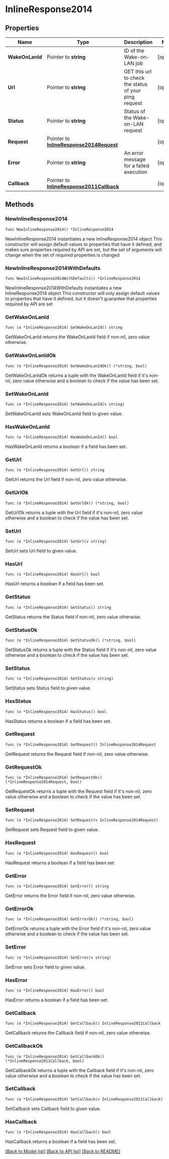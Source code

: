 # InlineResponse2014

## Properties

Name | Type | Description | Notes
------------ | ------------- | ------------- | -------------
**WakeOnLanId** | Pointer to **string** | ID of the Wake-on-LAN job | [optional] 
**Url** | Pointer to **string** | GET this url to check the status of your ping request | [optional] 
**Status** | Pointer to **string** | Status of the Wake-on-LAN request | [optional] 
**Request** | Pointer to [**InlineResponse2014Request**](InlineResponse2014Request.md) |  | [optional] 
**Error** | Pointer to **string** | An error message for a failed execution | [optional] 
**Callback** | Pointer to [**InlineResponse2011Callback**](InlineResponse2011Callback.md) |  | [optional] 

## Methods

### NewInlineResponse2014

`func NewInlineResponse2014() *InlineResponse2014`

NewInlineResponse2014 instantiates a new InlineResponse2014 object
This constructor will assign default values to properties that have it defined,
and makes sure properties required by API are set, but the set of arguments
will change when the set of required properties is changed

### NewInlineResponse2014WithDefaults

`func NewInlineResponse2014WithDefaults() *InlineResponse2014`

NewInlineResponse2014WithDefaults instantiates a new InlineResponse2014 object
This constructor will only assign default values to properties that have it defined,
but it doesn't guarantee that properties required by API are set

### GetWakeOnLanId

`func (o *InlineResponse2014) GetWakeOnLanId() string`

GetWakeOnLanId returns the WakeOnLanId field if non-nil, zero value otherwise.

### GetWakeOnLanIdOk

`func (o *InlineResponse2014) GetWakeOnLanIdOk() (*string, bool)`

GetWakeOnLanIdOk returns a tuple with the WakeOnLanId field if it's non-nil, zero value otherwise
and a boolean to check if the value has been set.

### SetWakeOnLanId

`func (o *InlineResponse2014) SetWakeOnLanId(v string)`

SetWakeOnLanId sets WakeOnLanId field to given value.

### HasWakeOnLanId

`func (o *InlineResponse2014) HasWakeOnLanId() bool`

HasWakeOnLanId returns a boolean if a field has been set.

### GetUrl

`func (o *InlineResponse2014) GetUrl() string`

GetUrl returns the Url field if non-nil, zero value otherwise.

### GetUrlOk

`func (o *InlineResponse2014) GetUrlOk() (*string, bool)`

GetUrlOk returns a tuple with the Url field if it's non-nil, zero value otherwise
and a boolean to check if the value has been set.

### SetUrl

`func (o *InlineResponse2014) SetUrl(v string)`

SetUrl sets Url field to given value.

### HasUrl

`func (o *InlineResponse2014) HasUrl() bool`

HasUrl returns a boolean if a field has been set.

### GetStatus

`func (o *InlineResponse2014) GetStatus() string`

GetStatus returns the Status field if non-nil, zero value otherwise.

### GetStatusOk

`func (o *InlineResponse2014) GetStatusOk() (*string, bool)`

GetStatusOk returns a tuple with the Status field if it's non-nil, zero value otherwise
and a boolean to check if the value has been set.

### SetStatus

`func (o *InlineResponse2014) SetStatus(v string)`

SetStatus sets Status field to given value.

### HasStatus

`func (o *InlineResponse2014) HasStatus() bool`

HasStatus returns a boolean if a field has been set.

### GetRequest

`func (o *InlineResponse2014) GetRequest() InlineResponse2014Request`

GetRequest returns the Request field if non-nil, zero value otherwise.

### GetRequestOk

`func (o *InlineResponse2014) GetRequestOk() (*InlineResponse2014Request, bool)`

GetRequestOk returns a tuple with the Request field if it's non-nil, zero value otherwise
and a boolean to check if the value has been set.

### SetRequest

`func (o *InlineResponse2014) SetRequest(v InlineResponse2014Request)`

SetRequest sets Request field to given value.

### HasRequest

`func (o *InlineResponse2014) HasRequest() bool`

HasRequest returns a boolean if a field has been set.

### GetError

`func (o *InlineResponse2014) GetError() string`

GetError returns the Error field if non-nil, zero value otherwise.

### GetErrorOk

`func (o *InlineResponse2014) GetErrorOk() (*string, bool)`

GetErrorOk returns a tuple with the Error field if it's non-nil, zero value otherwise
and a boolean to check if the value has been set.

### SetError

`func (o *InlineResponse2014) SetError(v string)`

SetError sets Error field to given value.

### HasError

`func (o *InlineResponse2014) HasError() bool`

HasError returns a boolean if a field has been set.

### GetCallback

`func (o *InlineResponse2014) GetCallback() InlineResponse2011Callback`

GetCallback returns the Callback field if non-nil, zero value otherwise.

### GetCallbackOk

`func (o *InlineResponse2014) GetCallbackOk() (*InlineResponse2011Callback, bool)`

GetCallbackOk returns a tuple with the Callback field if it's non-nil, zero value otherwise
and a boolean to check if the value has been set.

### SetCallback

`func (o *InlineResponse2014) SetCallback(v InlineResponse2011Callback)`

SetCallback sets Callback field to given value.

### HasCallback

`func (o *InlineResponse2014) HasCallback() bool`

HasCallback returns a boolean if a field has been set.


[[Back to Model list]](../README.md#documentation-for-models) [[Back to API list]](../README.md#documentation-for-api-endpoints) [[Back to README]](../README.md)


